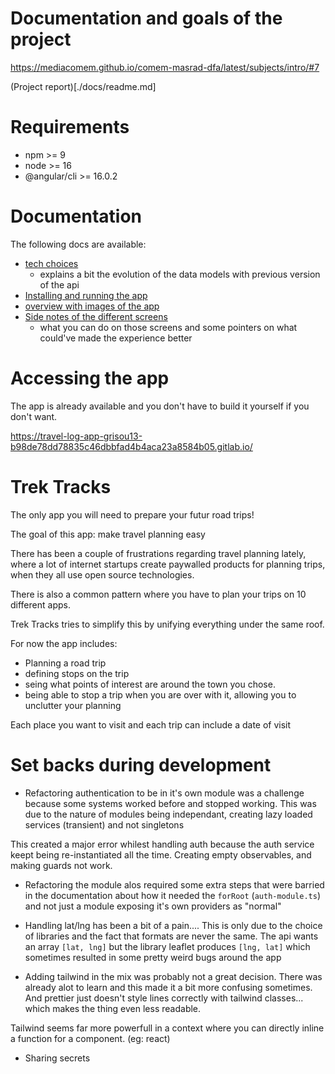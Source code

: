 # Documentation and goals of the project

https://mediacomem.github.io/comem-masrad-dfa/latest/subjects/intro/#7

(Project report)[./docs/readme.md]

# Requirements

- npm >= 9
- node >= 16
- @angular/cli >= 16.0.2

# Documentation

The following docs are available:
- [tech choices](./docs/tech_choices.md)
  - explains a bit the evolution of the data models with previous version of the api
- [Installing and running the app](./docs/install.md)
- [overview with images of the app](./docs/overview.md)
- [Side notes of the different screens](./docs/screens.md)
  - what you can do on those screens and some pointers on what could've made the experience better

# Accessing the app

The app is already available and you don't have to build it yourself if you don't want.

https://travel-log-app-grisou13-b98de78dd78835c46dbbfad4b4aca23a8584b05.gitlab.io/


# Trek Tracks

The only app you will need to prepare your futur road trips!

The goal of this app: make travel planning easy

There has been a couple of frustrations regarding travel planning lately, where a lot of internet startups create paywalled products for planning trips, when they all use open source technologies.

There is also a common pattern where you have to plan your trips on 10 different apps.

Trek Tracks tries to simplify this by unifying everything under the same roof.

For now the app includes:

- Planning a road trip
- defining stops on the trip
- seing what points of interest are around the town you chose.
- being able to stop a trip when you are over with it, allowing you to unclutter your planning

Each place you want to visit and each trip can include a date of visit


# Set backs during development

- Refactoring authentication to be in it's own module was a challenge because some systems worked before and stopped working. 
This was due to the nature of modules being independant, creating lazy loaded services (transient) and not singletons

This created a major error whilest handling auth because the auth service keept being re-instantiated all the time. Creating empty observables, and making guards not work.

- Refactoring the module alos required some extra steps that were barried in the documentation about how it needed the `forRoot` (`auth-module.ts`) and not just a module exposing it's own providers as "normal"

- Handling lat/lng has been a bit of a pain.... This is only due to the choice of libraries and the fact that formats are never the same. The api wants an array `[lat, lng]` but the library leaflet produces `[lng, lat]` which sometimes resulted in some pretty weird bugs around the app


- Adding tailwind in the mix was probably not a great decision. There was already alot to learn and this made it a bit more confusing sometimes.
And prettier just doesn't style lines correctly with tailwind classes... which makes the thing even less readable.

Tailwind seems far more powerfull in a context where you can directly inline a function for a component. (eg: react)

- Sharing secrets
